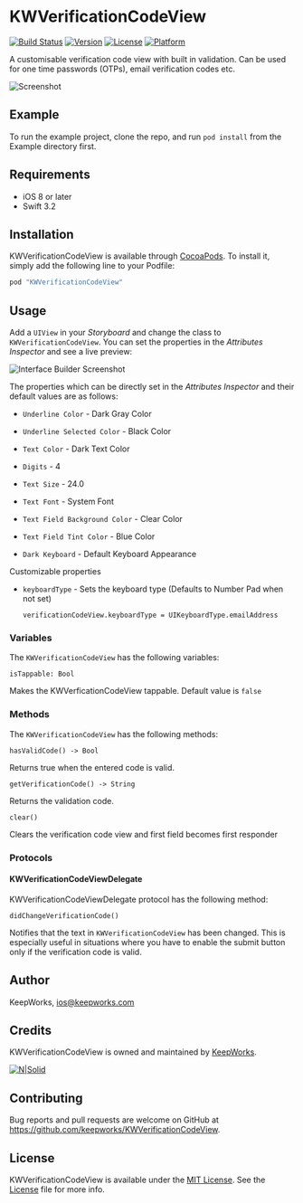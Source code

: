 # KWVerificationCodeView

[![Build Status](https://www.bitrise.io/app/df05a5313a9741ef.svg?token=NNC-GCKiEh6G4w7MJ6bM5Q&branch=master)](https://www.bitrise.io/app/df05a5313a9741ef)
[![Version](https://img.shields.io/cocoapods/v/KWVerificationCodeView.svg?style=flat)](http://cocoapods.org/pods/KWVerificationCodeView)
[![License](https://img.shields.io/cocoapods/l/KWVerificationCodeView.svg?style=flat)](http://cocoapods.org/pods/KWVerificationCodeView)
[![Platform](https://img.shields.io/cocoapods/p/KWVerificationCodeView.svg?style=flat)](http://cocoapods.org/pods/KWVerificationCodeView)

A customisable verification code view with built in validation. Can be used for one time passwords (OTPs), email verification codes etc.

![Screenshot](Screenshots/KWVerificationCodeView.gif)

## Example

To run the example project, clone the repo, and run `pod install` from the Example directory first.

## Requirements
- iOS 8 or later
- Swift 3.2

## Installation

KWVerificationCodeView is available through [CocoaPods](http://cocoapods.org). To install
it, simply add the following line to your Podfile:

```ruby
pod "KWVerificationCodeView"
```
## Usage

Add a `UIView` in your *Storyboard* and change the class to `KWVerificationCodeView`. You can set the properties in the *Attributes Inspector* and see a live preview:

![Interface Builder Screenshot](Screenshots/interfacebuilder.png)

The properties which can be directly set in the *Attributes Inspector* and their default values are as follows:

- `Underline Color` - Dark Gray Color

- `Underline Selected Color` - Black Color

- `Text Color` - Dark Text Color

- `Digits` - 4

- `Text Size` - 24.0

- `Text Font` - System Font

- `Text Field Background Color` - Clear Color

- `Text Field Tint Color` - Blue Color

- `Dark Keyboard` - Default Keyboard Appearance

Customizable properties

- `keyboardType` - Sets the keyboard type (Defaults to Number Pad when not set)

	  verificationCodeView.keyboardType = UIKeyboardType.emailAddress


### Variables

The `KWVerificationCodeView` has the following variables:

    isTappable: Bool

Makes the KWVerficationCodeView tappable. Default value is `false`

### Methods

The `KWVerificationCodeView` has the following methods:

	hasValidCode() -> Bool

Returns true when the entered code is valid.

	getVerificationCode() -> String

Returns the validation code.

	clear()

Clears the verification code view and first field becomes first responder

### Protocols

#### KWVerificationCodeViewDelegate

KWVerificationCodeViewDelegate protocol has the following method:

	didChangeVerificationCode()

Notifies that the text in `KWVerificationCodeView` has been changed. This is especially useful in situations where you have to enable the submit button only if the verification code is valid.

## Author

KeepWorks, ios@keepworks.com

## Credits

KWVerificationCodeView is owned and maintained by [KeepWorks](http://www.keepworks.com/).

[![N|Solid](http://www.keepworks.com/assets/logo-800bbf55fabb3427537cf669dc8cd018.png)](http://www.keepworks.com/)

## Contributing

Bug reports and pull requests are welcome on GitHub at https://github.com/keepworks/KWVerificationCodeView.

## License

KWVerificationCodeView is available under the [MIT License](http://opensource.org/licenses/MIT). See the [License](https://github.com/keepworks/KWVerificationCodeView/blob/master/LICENSE) file for more info.
